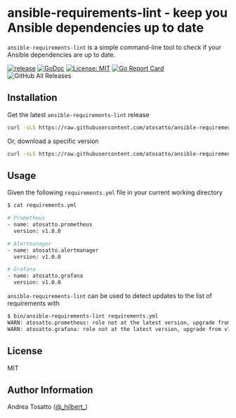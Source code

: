# ansible-requirements-lint - keep you Ansible dependencies up to date

`ansible-requirements-lint` is a simple command-line tool to check if your Ansible dependencies are up to date.

[![release](https://github.com/atosatto/ansible-requirements-lint/workflows/release/badge.svg)](https://github.com/atosatto/ansible-requirements-lint/actions?query=workflow%3Arelease)
[![GoDoc](https://godoc.org/github.com/atosatto/ansible-requirements-lint?status.svg)](https://godoc.org/github.com/atosatto/ansible-requirements-lint)
[![License: MIT](https://img.shields.io/badge/License-MIT-yellow.svg)](https://opensource.org/licenses/MIT)
[![Go Report Card](https://goreportcard.com/badge/github.com/atosatto/ansible-requirements-lint)](https://goreportcard.com/report/github.com/atosatto/ansible-requirements-lint)
![GitHub All Releases](https://img.shields.io/github/downloads/atosatto/ansible-requirements-lint/total)

## Installation

Get the latest `ansible-requirements-lint` release

```bash
curl -sLS https://raw.githubusercontent.com/atosatto/ansible-requirements-lint/master/contrib/install.sh | sh
```

Or, download a specific version

```bash
curl -sLS https://raw.githubusercontent.com/atosatto/ansible-requirements-lint/master/contrib/install.sh | VERSION=v1.0.0 sh
```

## Usage

Given the following `requirements.yml` file in your current working directory

```bash
$ cat requirements.yml

# Prometheus
- name: atosatto.prometheus
  version: v1.0.0

# Alertmanager
- name: atosatto.alertmanager
  version: v1.0.0

# Grafana
- name: atosatto.grafana
  version: v1.0.0
```

`ansible-requirements-lint` can be used to detect updates to the list of requirements with

```bash
$ bin/ansible-requirements-lint requirements.yml
WARN: atosatto.prometheus: role not at the latest version, upgrade from v1.0.1 to v1.1.0.
WARN: atosatto.grafana: role not at the latest version, upgrade from v1.0.0 to v1.1.0.
```

## License

MIT

## Author Information

Andrea Tosatto ([@\_hilbert\_](https://twitter.com/_hilbert_))
